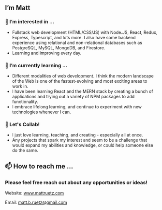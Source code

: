## I’m Matt
### 👀 I’m interested in ...
- Fullstack web development (HTML/CSS/JS) with Node.JS, React, Redux, Express, Typescript,  and lots more. I also have some backend experience using relational and non-relational databases such as PostgreSQL, MySQL, MongoDB, and Firestore.
- Learning and improving every day.

### 🌱 I’m currently learning ...
- Different modalities of web development. I think the modern landscape of the Web is one of the fastest-evolving and most exciting areas to work in.
- I have been learning React and the MERN stack by creating a bunch of applications and trying out a variety of NPM packages to add functionality.
- I embrace lifelong learning, and continue to experiment with new technologies whenever I can.

### 💞️ Let's Collab!
- I just love learning, teaching, and creating - especially all at once.
- Any projects that spark my interest and seem to be a challenge that would expand my abilities and knowledge, or could help someone else do the same.

## 📫 How to reach me ...
### **Please feel free reach out about any opportunities or ideas!**
Website: www.mattruetz.com

Email: matt.b.ruetz@gmail.com
